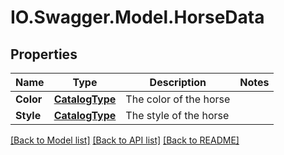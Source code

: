 # IO.Swagger.Model.HorseData
## Properties

Name | Type | Description | Notes
------------ | ------------- | ------------- | -------------
**Color** | [**CatalogType**](CatalogType.md) | The color of the horse | 
**Style** | [**CatalogType**](CatalogType.md) | The style of the horse | 

[[Back to Model list]](../README.md#documentation-for-models) [[Back to API list]](../README.md#documentation-for-api-endpoints) [[Back to README]](../README.md)

